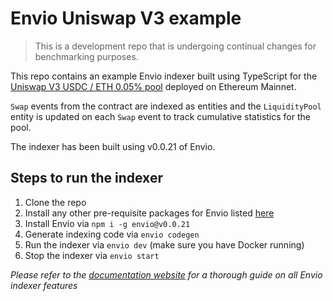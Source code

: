 # Envio Uniswap V3 example

> This is a development repo that is undergoing continual changes for benchmarking purposes.

This repo contains an example Envio indexer built using TypeScript for the [Uniswap V3 USDC / ETH
0.05% pool](https://etherscan.io/address/0x88e6a0c2ddd26feeb64f039a2c41296fcb3f5640) deployed on Ethereum Mainnet.

`Swap` events from the contract are indexed as entities and the `LiquidityPool` entity is updated on each `Swap` event to track cumulative statistics for the pool.

The indexer has been built using v0.0.21 of Envio.

## Steps to run the indexer

1. Clone the repo
1. Install any other pre-requisite packages for Envio listed [here](https://docs.envio.dev/docs/installation#prerequisites)
1. Install Envio via `npm i -g envio@v0.0.21`
1. Generate indexing code via `envio codegen`
1. Run the indexer via `envio dev` (make sure you have Docker running)
1. Stop the indexer via `envio start`

_Please refer to the [documentation website](https://docs.envio.dev) for a thorough guide on all Envio indexer features_
